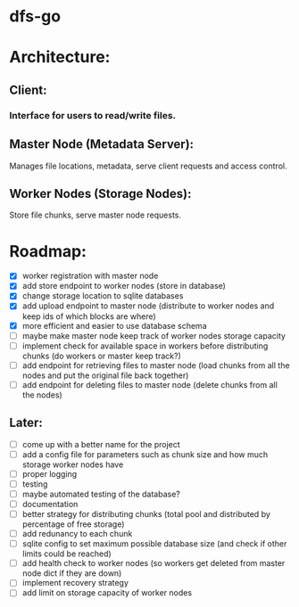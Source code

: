 # dfs-go


# Architecture:
## Client: 
### Interface for users to read/write files.

## Master Node (Metadata Server):
Manages file locations, metadata, serve client requests and access control.

## Worker Nodes (Storage Nodes):
Store file chunks, serve master node requests.


# Roadmap:

- [X] worker registration with master node
- [X] add store endpoint to worker nodes (store in database)
- [X] change storage location to sqlite databases
- [X] add upload endpoint to master node (distribute to worker nodes and keep ids of which blocks are where)
- [X] more efficient and easier to use database schema
- [ ] maybe make master node keep track of worker nodes storage capacity
- [ ] implement check for available space in workers before distributing chunks (do workers or master keep track?)
- [ ] add endpoint for retrieving files to master node (load chunks from all the nodes and put the original file back together)
- [ ] add endpoint for deleting files to master node (delete chunks from all the nodes)

## Later:

- [ ] come up with a better name for the project
- [ ] add a config file for parameters such as chunk size and how much storage worker nodes have
- [ ] proper logging
- [ ] testing
- [ ] maybe automated testing of the database?
- [ ] documentation
- [ ] better strategy for distributing chunks (total pool and distributed by percentage of free storage)
- [ ] add redunancy to each chunk
- [ ] sqlite config to set maximum possible database size (and check if other limits could be reached)
- [ ] add health check to worker nodes (so workers get deleted from master node dict if they are down)
- [ ] implement recovery strategy
- [ ] add limit on storage capacity of worker nodes